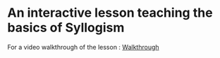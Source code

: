 # An interactive lesson teaching the basics of Syllogism

For a video walkthrough of the lesson : [Walkthrough](https://youtu.be/HSMbbxg94gM)
